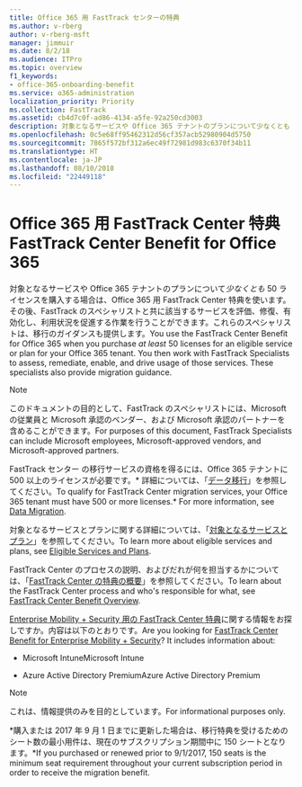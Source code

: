 ```yaml
---
title: Office 365 用 FastTrack センターの特典
ms.author: v-rberg
author: v-rberg-msft
manager: jimmuir
ms.date: 8/2/18
ms.audience: ITPro
ms.topic: overview
f1_keywords:
- office-365-onboarding-benefit
ms.service: o365-administration
localization_priority: Priority
ms.collection: FastTrack
ms.assetid: cb4d7c0f-ad86-4134-a5fe-92a250cd3003
description: 対象となるサービスや Office 365 テナントのプランについて少なくとも 50 ライセンスを購入する場合は、Office 365 用 FastTrack Center 特典を使います。その後、FastTrack のスペシャリストと共に該当するサービスを評価、修復、有効化し、利用状況を促進する作業を行うことができます。これらのスペシャリストは、移行のガイダンスも提供します。
ms.openlocfilehash: 0c5e68ff95462312d56cf357acb52980904d5750
ms.sourcegitcommit: 7865f572bf312a6ec49f72981d983c6370f34b11
ms.translationtype: HT
ms.contentlocale: ja-JP
ms.lasthandoff: 08/10/2018
ms.locfileid: "22449118"
---
```

# <a name="fasttrack-center-benefit-for-office-365"></a><span data-ttu-id="21924-105">Office 365 用 FastTrack Center 特典</span><span class="sxs-lookup"><span data-stu-id="21924-105">FastTrack Center Benefit for Office 365</span></span>

<span data-ttu-id="21924-p102">対象となるサービスや Office 365 テナントのプランについて*少なくとも* 50 ライセンスを購入する場合は、Office 365 用 FastTrack Center 特典を使います。その後、FastTrack のスペシャリストと共に該当するサービスを評価、修復、有効化し、利用状況を促進する作業を行うことができます。これらのスペシャリストは、移行のガイダンスも提供します。</span><span class="sxs-lookup"><span data-stu-id="21924-p102">You use the FastTrack Center Benefit for Office 365 when you purchase  *at least*  50 licenses for an eligible service or plan for your Office 365 tenant. You then work with FastTrack Specialists to assess, remediate, enable, and drive usage of those services. These specialists also provide migration guidance.</span></span> 
  
> [!NOTE]
> <span data-ttu-id="21924-109">このドキュメントの目的として、FastTrack のスペシャリストには、Microsoft の従業員と Microsoft 承認のベンダー、および Microsoft 承認のパートナーを含めることができます。</span><span class="sxs-lookup"><span data-stu-id="21924-109">For purposes of this document, FastTrack Specialists can include Microsoft employees, Microsoft-approved vendors, and Microsoft-approved partners.</span></span> 
  
<span data-ttu-id="21924-110">FastTrack センター の移行サービスの資格を得るには、Office 365 テナントに 500 以上のライセンスが必要です。\* 詳細については、「[データ移行](data-migration.md)」を参照してください。</span><span class="sxs-lookup"><span data-stu-id="21924-110">To qualify for FastTrack Center migration services, your Office 365 tenant must have 500 or more licenses.\* For more information, see [Data Migration](data-migration.md).</span></span>
  
<span data-ttu-id="21924-111">対象となるサービスとプランに関する詳細については、「[対象となるサービスとプラン](eligible-services-and-plans.md)」を参照してください。</span><span class="sxs-lookup"><span data-stu-id="21924-111">To learn more about eligible services and plans, see [Eligible Services and Plans](eligible-services-and-plans.md).</span></span>
  
<span data-ttu-id="21924-112">FastTrack Center のプロセスの説明、およびだれが何を担当するかについては、「[FastTrack Center の特典の概要](fasttrack-benefit-overview.md)」を参照してください。</span><span class="sxs-lookup"><span data-stu-id="21924-112">To learn about the FastTrack Center process and who's responsible for what, see [FastTrack Center Benefit Overview](fasttrack-benefit-overview.md).</span></span>
  
<span data-ttu-id="21924-p103">[Enterprise Mobility + Security 用の FastTrack Center 特典](https://go.microsoft.com/fwlink/?linkid=2005312)に関する情報をお探しですか。内容は以下のとおりです。</span><span class="sxs-lookup"><span data-stu-id="21924-p103">Are you looking for [FastTrack Center Benefit for Enterprise Mobility + Security](https://go.microsoft.com/fwlink/?linkid=2005312)? It includes information about:</span></span>
  
- <span data-ttu-id="21924-115">Microsoft Intune</span><span class="sxs-lookup"><span data-stu-id="21924-115">Microsoft Intune</span></span>
    
- <span data-ttu-id="21924-116">Azure Active Directory Premium</span><span class="sxs-lookup"><span data-stu-id="21924-116">Azure Active Directory Premium</span></span> 
    
> [!NOTE]
> <span data-ttu-id="21924-117">これは、情報提供のみを目的としています。</span><span class="sxs-lookup"><span data-stu-id="21924-117">For informational purposes only.</span></span> 
  
<span data-ttu-id="21924-118">\*購入または 2017 年 9 月 1 日までに更新した場合は、移行特典を受けるためのシート数の最小用件は、現在のサブスクリプション期間中に 150 シートとなります。</span><span class="sxs-lookup"><span data-stu-id="21924-118">\*If you purchased or renewed prior to 9/1/2017, 150 seats is the minimum seat requirement throughout your current subscription period in order to receive the migration benefit.</span></span>
  

 